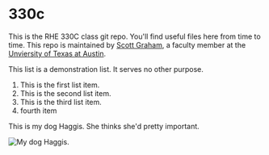 # 330c
This is the RHE 330C class git repo. You'll find useful files here from time to time. This repo is maintained by [Scott Graham](http://sscottgraham.com), a faculty member at the [Unviersity of Texas at Austin](http://utexas.edu).

This list is a demonstration list. It serves no other purpose. 

1. This is the first list item. 
2. This is the second list item. 
3. This is the third list item. 
4. fourth item


This is my dog Haggis. She thinks she'd pretty important. 


![My dog Haggis.](haggis.jpg)
